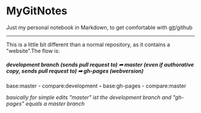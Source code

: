 # MyGitNotes
Just my personal notebook in Markdown, to get comfortable with [git](https://rogerdudler.github.io/git-guide/index.de.html)/github

----

This is a little bit different than a normal repository, as it contains a "website".The flow is:

##### development branch (sends pull request to) **➦** master (even if authorative copy, sends pull request to) **➦** gh-pages (webversion)
base:master - compare:development **-** base:gh-pages - compare:master

*basically for simple edits "master" ist the development branch and "gh-pages" equals a master branch*
